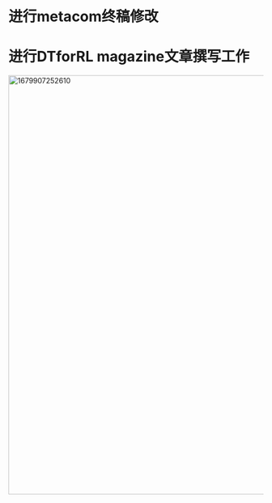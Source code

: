 # 进行metacom终稿修改
# 进行DTforRL magazine文章撰写工作 
<img width="828" alt="1679907252610" src="https://user-images.githubusercontent.com/63155472/227892420-a630ce0a-81e2-406a-8a47-70d54adb1aa3.png">
